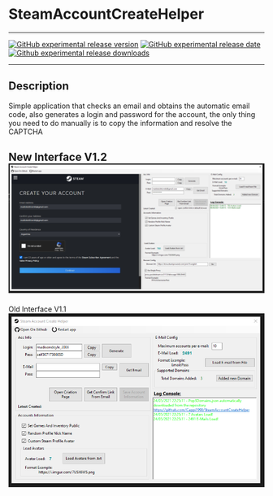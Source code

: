 # SteamAccountCreateHelper

---

[![GitHub experimental release version](https://img.shields.io/github/release/Cappi1998/SteamAccountCreateHelper/all.svg?label=Experimental&maxAge=600)](https://github.com/Cappi1998/SteamAccountCreateHelper/releases)
[![GitHub experimental release date](https://img.shields.io/github/release-date-pre/Cappi1998/SteamAccountCreateHelper.svg?label=Released&maxAge=600)](https://github.com/Cappi1998/SteamAccountCreateHelper/releases)
[![Github experimental release downloads](https://img.shields.io/github/downloads-pre/Cappi1998/SteamAccountCreateHelper/latest/total.svg?label=Downloads&maxAge=600)](https://github.com/Cappi1998/SteamAccountCreateHelper/releases)

---

## Description

Simple application that checks an email and obtains the automatic email code, also generates a login and password for the account, the only thing you need to do manually is to copy the information and resolve the CAPTCHA

New Interface V1.2
![](Screenshots/Gui1.2.png) 
---
Old Interface V1.1
![](Screenshots/Gui.png) 
